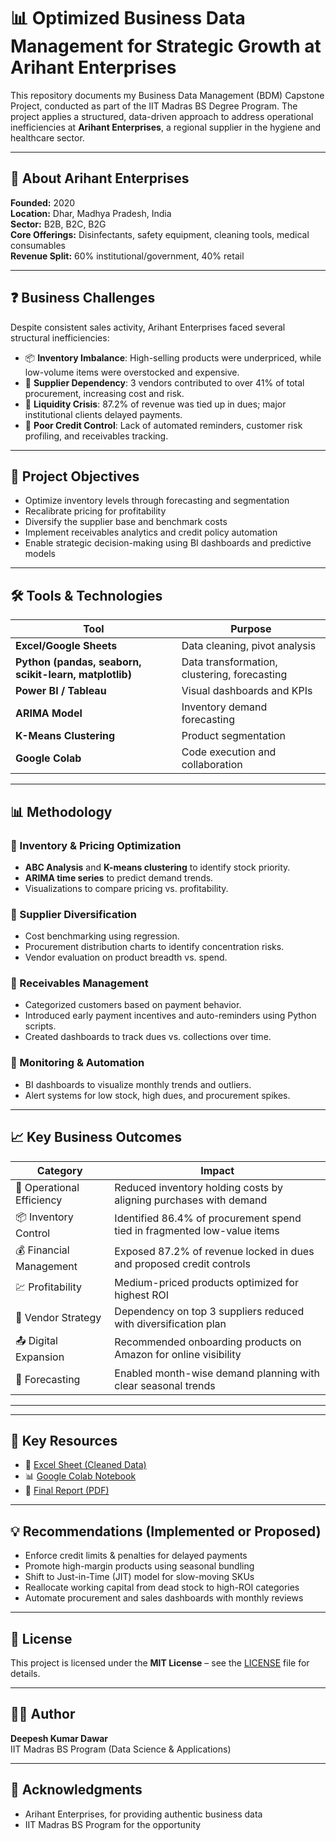 # 📊 Optimized Business Data Management for Strategic Growth at Arihant Enterprises

This repository documents my Business Data Management (BDM) Capstone Project, conducted as part of the IIT Madras BS Degree Program. The project applies a structured, data-driven approach to address operational inefficiencies at **Arihant Enterprises**, a regional supplier in the hygiene and healthcare sector.

---

## 🏢 About Arihant Enterprises

**Founded:** 2020  
**Location:** Dhar, Madhya Pradesh, India  
**Sector:** B2B, B2C, B2G  
**Core Offerings:** Disinfectants, safety equipment, cleaning tools, medical consumables   
**Revenue Split:** 60% institutional/government, 40% retail  

---

## ❓ Business Challenges

Despite consistent sales activity, Arihant Enterprises faced several structural inefficiencies:

- 📦 **Inventory Imbalance**: High-selling products were underpriced, while low-volume items were overstocked and expensive.
- 🧾 **Supplier Dependency**: 3 vendors contributed to over 41% of total procurement, increasing cost and risk.
- 💸 **Liquidity Crisis**: 87.2% of revenue was tied up in dues; major institutional clients delayed payments.
- 🧮 **Poor Credit Control**: Lack of automated reminders, customer risk profiling, and receivables tracking.

---

## 🧠 Project Objectives

- Optimize inventory levels through forecasting and segmentation
- Recalibrate pricing for profitability
- Diversify the supplier base and benchmark costs
- Implement receivables analytics and credit policy automation
- Enable strategic decision-making using BI dashboards and predictive models

---

## 🛠 Tools & Technologies

| Tool | Purpose |
|------|---------|
| **Excel/Google Sheets** | Data cleaning, pivot analysis |
| **Python (pandas, seaborn, scikit-learn, matplotlib)** | Data transformation, clustering, forecasting |
| **Power BI / Tableau** | Visual dashboards and KPIs |
| **ARIMA Model** | Inventory demand forecasting |
| **K-Means Clustering** | Product segmentation |
| **Google Colab** | Code execution and collaboration |

---

## 📊 Methodology

### 🔹 Inventory & Pricing Optimization
- **ABC Analysis** and **K-means clustering** to identify stock priority.
- **ARIMA time series** to predict demand trends.
- Visualizations to compare pricing vs. profitability.

### 🔹 Supplier Diversification
- Cost benchmarking using regression.
- Procurement distribution charts to identify concentration risks.
- Vendor evaluation on product breadth vs. spend.

### 🔹 Receivables Management
- Categorized customers based on payment behavior.
- Introduced early payment incentives and auto-reminders using Python scripts.
- Created dashboards to track dues vs. collections over time.

### 🔹 Monitoring & Automation
- BI dashboards to visualize monthly trends and outliers.
- Alert systems for low stock, high dues, and procurement spikes.

---

## 📈 Key Business Outcomes

| Category | Impact |
|----------|--------|
| 💼 Operational Efficiency | Reduced inventory holding costs by aligning purchases with demand |
| 📦 Inventory Control | Identified 86.4% of procurement spend tied in fragmented low-value items |
| 💰 Financial Management | Exposed 87.2% of revenue locked in dues and proposed credit controls |
| 💹 Profitability | Medium-priced products optimized for highest ROI |
| 🤝 Vendor Strategy | Dependency on top 3 suppliers reduced with diversification plan |
| 📤 Digital Expansion | Recommended onboarding products on Amazon for online visibility |
| 📅 Forecasting | Enabled month-wise demand planning with clear seasonal trends |

---


---

## 🔗 Key Resources

- 🔢 [Excel Sheet (Cleaned Data)](https://docs.google.com/spreadsheets/d/1Jg_dE-qwCxXNHKev7bLKN_eYq5r08sMV8Z_f7SqE-3Y)
- 📊 [Google Colab Notebook](https://colab.research.google.com/drive/1260i2Ut8CMMi99eRmyZTYCtRbXzRK4lV?usp=sharing)
- 📝 [Final Report (PDF)](./BDM_Final_Report.pdf)

---

## 💡 Recommendations (Implemented or Proposed)

- Enforce credit limits & penalties for delayed payments
- Promote high-margin products using seasonal bundling
- Shift to Just-in-Time (JIT) model for slow-moving SKUs
- Reallocate working capital from dead stock to high-ROI categories
- Automate procurement and sales dashboards with monthly reviews

---

## 🔐 License

This project is licensed under the **MIT License** – see the [LICENSE](./LICENSE) file for details.

---

## 👨‍💻 Author

**Deepesh Kumar Dawar**   
IIT Madras BS Program (Data Science & Applications)  


---

## 🌟 Acknowledgments

- Arihant Enterprises, for providing authentic business data
- IIT Madras BS Program for the opportunity

